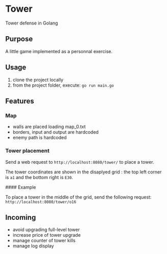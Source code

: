 # Tower

Tower defense in Golang

## Purpose

A little game implemented as a personnal exercise.

## Usage

1. clone the project locally
2. from the project folder, execute: `go run main.go`

## Features

### Map

- walls are placed loading map_0.txt
- borders, input and output are hardcoded
- enemy path is hardcoded

### Tower placement

Send a web request to `http://localhost:8080/tower/` to place a tower.

The tower coordinates are shown in the disaplyed grid : the top left corner is `a1` and the bottom right is `E30`.

#### Example

To place a tower in the middle of the grid, send the following request: `http://localhost:8080/tower/o16`


## Incoming

- avoid upgrading full-level tower
- increase price of tower upgrade
- manage counter of tower kills
- manage log display